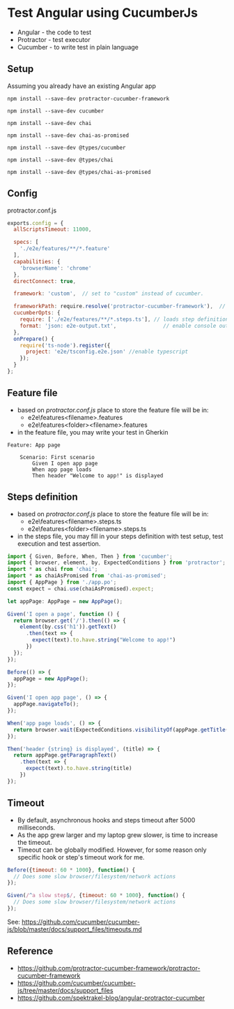 # Test Angular using CucumberJs
* Angular - the code to test
* Protractor - test executor
* Cucumber - to write test in plain language

## Setup
Assuming you already have an existing Angular app

`npm install --save-dev protractor-cucumber-framework`

`npm install --save-dev cucumber`

`npm install --save-dev chai`

`npm install --save-dev chai-as-promised`

`npm install --save-dev @types/cucumber`

`npm install --save-dev @types/chai`

`npm install --save-dev @types/chai-as-promised`


## Config
protractor.conf.js

```javascript
exports.config = {
  allScriptsTimeout: 11000,

  specs: [
    './e2e/features/**/*.feature'
  ],
  capabilities: {
    'browserName': 'chrome'
  },
  directConnect: true,

  framework: 'custom',  // set to "custom" instead of cucumber.

  frameworkPath: require.resolve('protractor-cucumber-framework'),  // path relative to the current config file
  cucumberOpts: {
    require: ['./e2e/features/**/*.steps.ts'], // loads step definitions
    format: 'json: e2e-output.txt',               // enable console output
  },
  onPrepare() {
    require('ts-node').register({
      project: 'e2e/tsconfig.e2e.json' //enable typescript
    });
  }
};
```

## Feature file
* based on _protractor.conf.js_ place to store the feature file will be in:
  * e2e\features\<filename>.features
  * e2e\features\<folder>\<filename>.features
* in the feature file, you may write your test in Gherkin

```gherkin
Feature: App page

    Scenario: First scenario
        Given I open app page
        When app page loads
        Then header "Welcome to app!" is displayed
```

## Steps definition
* based on _protractor.conf.js_ place to store the feature file will be in:
  * e2e\features\<filename>.steps.ts
  * e2e\features\<folder>\<filename>.steps.ts
* in the steps file, you may fill in your steps definition with test setup, test execution and test assertion.

```javascript
import { Given, Before, When, Then } from 'cucumber';
import { browser, element, by, ExpectedConditions } from 'protractor';
import * as chai from 'chai';
import * as chaiAsPromised from 'chai-as-promised';
import { AppPage } from './app.po';
const expect = chai.use(chaiAsPromised).expect;

let appPage: AppPage = new AppPage();

Given('I open a page', function () {
  return browser.get('/').then(() => {
    element(by.css('h1')).getText()
      .then(text => {
        expect(text).to.have.string("Welcome to app!")
      })
  });
});

Before(() => {
  appPage = new AppPage();
});

Given('I open app page', () => {
  appPage.navigateTo();
});

When('app page loads', () => {
  return browser.wait(ExpectedConditions.visibilityOf(appPage.getTitle()), 5000);
});

Then('header {string} is displayed', (title) => {
  return appPage.getParagraphText()
    .then(text => {
      expect(text).to.have.string(title)
    })
});
```

## Timeout
* By default, asynchronous hooks and steps timeout after 5000 milliseconds.
* As the app grew larger and my laptop grew slower, is time to increase the timeout.
* Timeout can be globally modified. However, for some reason only specific hook or step's timeout work for me.

```javascript
Before({timeout: 60 * 1000}, function() {
  // Does some slow browser/filesystem/network actions
});

Given(/^a slow step$/, {timeout: 60 * 1000}, function() {
  // Does some slow browser/filesystem/network actions
});
```

See: https://github.com/cucumber/cucumber-js/blob/master/docs/support_files/timeouts.md


## Reference
* https://github.com/protractor-cucumber-framework/protractor-cucumber-framework
* https://github.com/cucumber/cucumber-js/tree/master/docs/support_files
* https://github.com/spektrakel-blog/angular-protractor-cucumber
